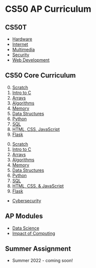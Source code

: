 # CS50 AP Curriculum

## CS50T

* [Hardware](/apcsp/curriculum/understanding_technology/hardware)
* [Internet](/apcsp/curriculum/understanding_technology/internet)
* [Multimedia](/apcsp/curriculum/understanding_technology/multimedia)
* [Security](/apcsp/curriculum/understanding_technology/security)
* [Web Development](https://cs50.harvard.edu/ap/2023/curriculum/technology/notes/web_development/)

## CS50 Core Curriculum

0. [Scratch](0)
1. [Intro to C](1)
2. [Arrays](2)
3. [Algorithms](3)
4. [Memory](4)
5. [Data Structures](5)
6. [Python](6)
7. [SQL](7)
8. [HTML, CSS, JavaScript](8)
9. [Flask](9)

<ol start="0">
  <li><a href="/apcsp/curriculum/0/">Scratch</a></li>
  <li><a href="/1">Intro to C</a></li>
  <li><a href="">Arrays</a></li>
  <li><a href="">Algorithms</a></li>
  <li><a href="">Memory</a></li>
  <li><a href="">Data Structures</a></li>
  <li><a href="">Python</a></li>
  <li><a href="">SQL</a></li>
  <li><a href="">HTML, CSS, & JavaScript</a></li>
  <li><a href="">Flask</a></li>
</ol>

* [Cybersecurity](https://cs50.harvard.edu/ap/2023/curriculum/x/weeks/cybersecurity/)

## AP Modules

* [Data Science](data_science)
* [Impact of Computing](impact_of_computing)

## Summer Assignment

* Summer 2022 - coming soon!